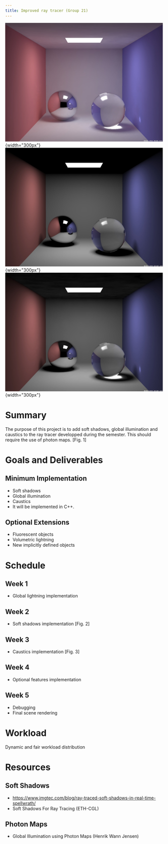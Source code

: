 ```yaml
---
title: Improved ray tracer (Group 21)
---
```


![Fig. 1](images/1-global-lightning.jpg){width="300px"}
![Fig. 2](images/2-soft-shadows.jpg){width="300px"}
![Fig. 3](images/3-caustics.jpg){width="300px"}

# Summary

The purpose of this project is to add soft shadows, global illumination and caustics to the ray tracer developped during the semester. This should require the use of photon maps. [Fig. 1]

# Goals and Deliverables
## Minimum Implementation
- Soft shadows
- Global illumination
- Caustics
- It will be implemented in C++.

## Optional Extensions
- Fluorescent objects
- Volumetric lightning
- New implicitly defined objects

# Schedule
## Week 1
- Global lightning implementation

## Week 2
- Soft shadows implementation [Fig. 2]

## Week 3
- Caustics implementation [Fig. 3]

## Week 4
- Optional features implementation

## Week 5
- Debugging
- Final scene rendering

# Workload
Dynamic and fair workload distribution

# Resources
## Soft Shadows
- https://www.imgtec.com/blog/ray-traced-soft-shadows-in-real-time-spellwrath/
- Soft Shadows For Ray Tracing (ETH-CGL)

## Photon Maps
- Global Illumination using Photon Maps (Henrik Wann Jensen)
